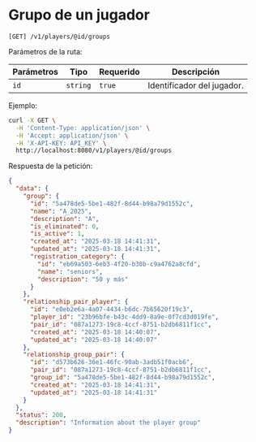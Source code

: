 # Grupo de un jugador

```
[GET] /v1/players/@id/groups
```

Parámetros de la ruta:

| Parámetros | Tipo | Requerido | Descripción |
| ---------- | ---- | --------- | ----------- |
| `id` | `string` | `true` | Identificador del jugador. |

Ejemplo:

```bash
curl -X GET \
  -H 'Content-Type: application/json' \
  -H 'Accept: application/json' \
  -H 'X-API-KEY: API_KEY' \
  http://localhost:8080/v1/players/@id/groups
```

Respuesta de la petición:

```json
{
  "data": {
    "group": {
      "id": "5a478de5-5be1-482f-8d44-b98a79d1552c",
      "name": "A_2025",
      "description": "A",
      "is_eliminated": 0,
      "is_active": 1,
      "created_at": "2025-03-18 14:41:31",
      "updated_at": "2025-03-18 14:41:31",
      "registration_category": {
        "id": "eb69a503-6eb3-4f20-b30b-c9a4762a8cfd",
        "name": "seniors",
        "description": "50 y más"
      }
    },
    "relationship_pair_player": {
      "id": "e0eb2e6a-4a07-4434-b6dc-7b65620f19c3",
      "player_id": "23b96bfe-b43c-4dd9-8a9e-0f7cd3d019fe",
      "pair_id": "087a1273-19c8-4ccf-8751-b2db6811f1cc",
      "created_at": "2025-03-18 14:40:07",
      "updated_at": "2025-03-18 14:40:07"
    },
    "relationship_group_pair": {
      "id": "d573b626-36e1-46fc-90ab-3adb51f0acb6",
      "pair_id": "087a1273-19c8-4ccf-8751-b2db6811f1cc",
      "group_id": "5a478de5-5be1-482f-8d44-b98a79d1552c",
      "created_at": "2025-03-18 14:41:31",
      "updated_at": "2025-03-18 14:41:31"
    }
  },
  "status": 200,
  "description": "Information about the player group"
}
```
